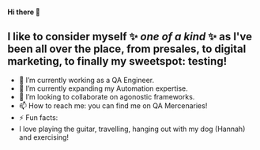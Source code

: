 #### Hi there 👋


## I like to consider myself ✨ _one of a kind_ ✨ as I've been all over the place, from presales, to digital marketing, to finally my sweetspot: testing!

- 🔭 I’m currently working as a QA Engineer.  
- 🌱 I’m currently expanding my Automation expertise.
- 👯 I’m looking to collaborate on agonostic frameworks.
- 📫 How to reach me: you can find me on QA Mercenaries!
- ⚡ Fun facts:
- I love playing the guitar, travelling, hanging out with my dog (Hannah) and exercising!

